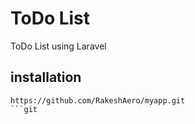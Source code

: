 # ToDo List

ToDo List using Laravel 

## installation

```git
https://github.com/RakeshAero/myapp.git
```git
